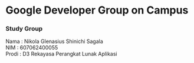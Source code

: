 # Google Developer Group on Campus
### Study Group
Nama : Nikola Glenasius Shinichi Sagala <br>
NIM : 607062400055 <br>
Prodi : D3 Rekayasa Perangkat Lunak Aplikasi